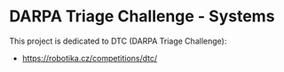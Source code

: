 # DARPA Triage Challenge - Systems

This project is dedicated to DTC (DARPA Triage Challenge):
* https://robotika.cz/competitions/dtc/

